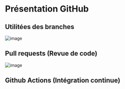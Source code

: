 # Présentation GitHub


## Utilitées des branches
![image](https://github.com/JoelLussier/PresentationGithub/assets/71228556/7b046cff-1210-4107-a5be-6f6b402074d7)

## Pull requests (Revue de code)
![image](https://github.com/JoelLussier/PresentationGithub/assets/71228556/fe12ba37-4e42-4ea5-848e-1c5d2c3e4fae)


## Github Actions (Intégration continue)

